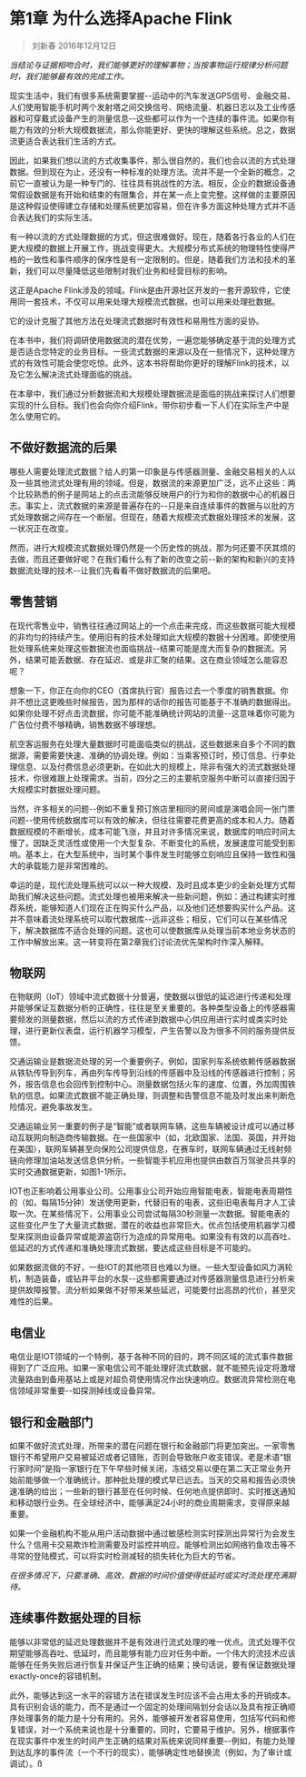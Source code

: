 # 第1章 为什么选择Apache Flink
> 刘新春
> 2016年12月12日

*当结论与证据相吻合时，我们能够更好的理解事物；当按事物运行规律分析问题时，我们能够最有效的完成工作。*

现实生活中，我们有很多系统需要掌握--运动中的汽车发送GPS信号、金融交易、人们使用智能手机时两个发射塔之间交换信号、网络流量、机器日志以及工业传感器和可穿戴式设备产生的测量信息--这些都可以作为一个连续的事件流。如果你有能力有效的分析大规模数据流，那么你能更好、更快的理解这些系统。总之，数据流更适合表达我们生活的方式。

因此，如果我们想以流的方式收集事件，那么很自然的，我们也会以流的方式处理数据。但到现在为止，还没有一种标准的处理方法。流并不是一个全新的概念，之前它一直被认为是一种专门的、往往具有挑战性的方法。相反，企业的数据设备通常假设数据是有开始和结束的有限集合，并在某一点上变完整。这样做的主要原因是这种假设使得建立存储和处理系统更加容易，但在许多方面这种处理方式并不适合表达我们的实际生活。

有一种以流的方式处理数据的方式，但这很难做好。现在，随着各行各业的人们在更大规模的数据上开展工作，挑战变得更大。大规模分布式系统的物理特性使得严格的一致性和事件顺序的保序性是有一定限制的。但是，随着我们方法和技术的革新，我们可以尽量降低这些限制对我们业务和经营目标的影响。

这正是Apache Flink涉及的领域。Flink是由开源社区开发的一套开源软件，它使用同一套技术，不仅可以用来处理大规模流式数据，也可以用来处理批数据。

它的设计克服了其他方法在处理流式数据时有效性和易用性方面的妥协。

在本书中，我们将调研使用数据流的潜在优势，一遍您能够确定基于流的处理方式是否适合您特定的业务目标。一些流式数据的来源以及在一些情况下，这种处理方式的有效性可能会使您吃惊。此外，这本书将帮助你更好的理解Flink的技术，以及它怎么解决流式处理面临的挑战。

在本章中，我们通过分析数据流和大规模处理数据流是面临的挑战来探讨人们想要实现的什么目标。我们也会向你介绍Flink，带你初步看一下人们在实际生产中是怎么使用它的。

## 不做好数据流的后果

哪些人需要处理流式数据？给人的第一印象是与传感器测量、金融交易相关的人以及一些其他流式处理有用的领域。但是，数据流的来源更加广泛，远不止这些：两个比较熟悉的例子是网站上的点击流能够反映用户的行为和你的数据中心的机器日志。事实上，流式数据的来源是普遍存在的--只是来自连续事件的数据与以批的方式处理数据之间存在一个断层。但现在，随着大规模流式数据处理技术的发展，这一状况正在改变。

然而，进行大规模流式数据处理仍然是一个历史性的挑战，那为何还要不厌其烦的去做，而且还要做好呢？在我们看什么有了新的改变之前--新的架构和新兴的支持数据流处理的技术--让我们先看看不做好数据流的后果吧。

## 零售营销

在现代零售业中，销售往往通过网站上的一个点击来完成，而这些数据可能大规模的非均匀的持续产生。使用旧有的技术处理如此大规模的数据十分困难。即使使用批处理系统来处理这些数据流也面临挑战--结果可能是庞大而复杂的数据流。另外，结果可能丢数据、存在延迟、或是非汇聚的结果。这在商业领域怎么能容忍呢？

想象一下，你正在向你的CEO（首席执行官）报告过去一个季度的销售数据。你并不想比这更晚些时候报告，因为那样的话你的报告可能基于不准确的数据得出。如果你处理不好点击流数据，你可能不能准确统计网站的流量--这意味着你可能为广告位付费不够精确，销售数据不够理想。

航空客运服务在处理大量数据时可能面临类似的挑战，这些数据来自多个不同的数据源，需要需要快速、准确的协调处理。例如：当乘客预订时，预订信息、行李处理信息、以及付费信息必须更新。在如此大的规模上，除非有强大的流式数据处理技术，你很难跟上处理需求。当前，四分之三的主要航空服务中断可以直接归因于大规模实时数据处理问题。

当然，许多相关的问题--例如不重复预订旅店里相同的房间或是演唱会同一张门票问题--使用传统数据库可以有效的解决，但往往需要花费更高的成本和人力。随着数据规模的不断增长，成本可能飞涨，并且对许多情况来说，数据库的响应时间太慢了。因缺乏灵活性或使用一个大型复杂、不断变化的系统，发展速度可能受到影响。基本上，在大型系统中，当时某个事件发生时能够立刻响应且保持一致性和强大的承载能力是非常困难的。

幸运的是，现代流处理系统可以以一种大规模、及时且成本更少的全新处理方式帮助我们解决这些问题。流式处理也被用来解决一些新问题，例如：通过构建实时推荐系统，能够知道人们现在正在购买什么产品，以及他们还想要购买什么产品。这并不意味着流处理系统可以取代数据库--远非这些；相反，它们可以在某些情况下，解决数据库不适合处理的问题。这也可以使数据库从处理当前本地业务状态的工作中解放出来。这一转变将在第2章我们讨论流优先架构时作深入解释。

## 物联网

在物联网（IoT）领域中流式数据十分普遍，使数据以很低的延迟进行传递和处理并能够保证互数据分析的正确性，往往是至关重要的。各种类型设备上的传感器需要频发的测量数据，然后以流的方式传递到数据中心供应用进行实时或类实时处理，进行更新仪表盘，运行机器学习模型，产生告警以及为很多不同的服务提供反馈。

交通运输业是数据流处理的另一个重要例子。例如，国家列车系统依赖传感器数据从铁轨传导到列车，再由列车传导到沿线的传感器中及沿线的传感器进行控制；另外，报告信息也会回传到控制中心。测量数据包括火车的速度、位置，外加周围铁轨的信息。如果流式数据不能正确处理，则调整和告警信息不能及时发出来判断危险情况，避免事故发生。

交通运输业另一重要的例子是“智能”或者联网车辆，这些车辆被设计成可以通过移动互联网向制造商传输数据。在一些国家中（如，北欧国家、法国、英国，并开始在美国），联网车辆甚至向保险公司提供信息，在赛车时，联网车辆通过无线射频链向修理加油站发送信息供分析。一些智能手机应用也提供由数百万驾驶员共享的实时交通数据更新，如图1-1所示。


IOT也正影响着公用事业公司。公用事业公司开始应用智能电表，智能电表周期性的（如，每隔15分钟）发送使用更新，代替旧有的电表，这些旧电表每月才人工读取一次。在某些情况下，公用事业公司尝试每隔30秒测量一次数据。智能电表的这些变化产生了大量流式数据，潜在的收益也非常巨大。优点包括使用机器学习模型来探测由设备异常或能源盗窃行为造成的异常用电。如果没有有效的以高吞吐、低延迟的方式传递和准确处理流式数据，要达成这些目标是不可能的。

如果数据流做的不好，一些IOT的其他项目也难以为继。一些大型设备如风力涡轮机，制造装备，或钻井平台的水泵--这些都需要通过对传感器测量信息进行分析来提供故障报警。流分析如果做不好带来某些延迟，可能要付出高昂的代价，甚至灾难性的后果。

## 电信业

电信业是IOT领域的一个特例，基于各种不同的目的，跨不同区域的流式事件数据得到了广泛应用。如果一家电信公司不能处理好流式数据，就不能预先设定将激增流量路由到备用基站上或是对超负荷使用情况作出快速响应。数据流异常检测在电信领域非常重要--如探测掉线或设备异常。

## 银行和金融部门

如果不做好流式处理，所带来的潜在问题在银行和金融部门将更加突出。一家零售银行不希望用户交易被延迟或者记错账，否则会导致账户收支错误。老是术语“银行家时间”是指一家银行在下午早些时候关闭，冻结交易以便在第二天正常业务开始前能够做一个准确统计。那种批处理的模式早已远去。当天的交易和报告必须快速准确的给出；一些新的银行甚至在任何时候、任何地点提供即时、实时推送通知和移动银行业务。在全球经济中，能够满足24小时的商业周期需求，变得原来越重要。

如果一个金融机构不能从用户活动数据中通过敏感检测实时探测出异常行为会发生什么？信用卡交易欺诈检测需要及时监控并响应。能够检测出如网络钓鱼攻击等不寻常的登陆模式，可以将实时检测减轻的损失转化为巨大的节省。

*在很多情况下，只要准确、高效，数据的时间价值使得低延时或实时流处理充满期待。*

## 连续事件数据处理的目标

能够以非常低的延迟处理数据并不是有效进行流式处理的唯一优点。流式处理不仅期望能够高吞吐、低延时，而且能够有能力应对任务中断。一个伟大的流技术应该能够在任务失败后进行恢复并保证产生正确的结果；换句话说，要有保证数据处理exactly-once的容错机制。

此外，能够达到这一水平的容错方法在错误发生时应该不会占用太多的开销成本。具有识别会话的能力，而不是通过一个固定的处理间隔划分会话以及具有按正确顺序处理事务的能力是十分有用的。另外，能够被开发者容易使用，包括写代码和修复错误，对一个系统来说也是十分重要的，同时，它要易于维护。另外，根据事件在现实事件中发生的时间产生正确的结果对系统来说同样重要--例如，有能力处理到达乱序的事件流（一个不行的现实），能够确定性地替换流（例如，为了审计或调试）。ß
